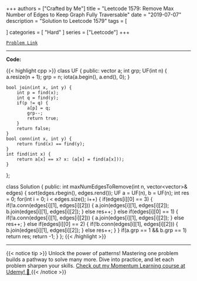 
+++
authors = ["Crafted by Me"]
title = "Leetcode 1579: Remove Max Number of Edges to Keep Graph Fully Traversable"
date = "2019-07-07"
description = "Solution to Leetcode 1579"
tags = [
    
]
categories = [
    "Hard"
]
series = ["Leetcode"]
+++



[`Problem Link`](https://leetcode.com/problems/remove-max-number-of-edges-to-keep-graph-fully-traversable/description/)

---

**Code:**

{{< highlight cpp >}}
class UF {
    public:
    vector<int> a;
    int grp;
    UF(int n) {
        a.resize(n + 1);
        grp = n;
        iota(a.begin(), a.end(), 0);
    }
    
    bool join(int x, int y) {
        int p = find(x);
        int q = find(y);
        if(p != q) {
            a[p] = q;
            grp--;
            return true;
        }
        return false;
    }
    bool conn(int x, int y) {
        return find(x) == find(y);
    }
    int find(int x) {
        return a[x] == x? x: (a[x] = find(a[x]));
    }
};

class Solution {
public:
    int maxNumEdgesToRemove(int n, vector<vector<int>>& edges) {
        sort(edges.rbegin(), edges.rend());
        UF a = UF(n), b = UF(n);
        int res = 0;
        for(int i = 0; i < edges.size(); i++) {
            if(edges[i][0] == 3) {
                if(!a.conn(edges[i][1], edges[i][2])) {
                    a.join(edges[i][1], edges[i][2]);
                    b.join(edges[i][1], edges[i][2]);
                } else res++;
            } else if(edges[i][0] == 1) {
                if(!a.conn(edges[i][1], edges[i][2])) {
                    a.join(edges[i][1], edges[i][2]);
                } else res++;
            } else if(edges[i][0] == 2) {
                if(!b.conn(edges[i][1], edges[i][2])) {
                    b.join(edges[i][1], edges[i][2]);
                } else res++;
            }
        }
        if(a.grp == 1 && b.grp == 1) return res;
        return -1;
    }
};
{{< /highlight >}}


---


{{< notice tip >}}
Unlock the power of patterns! Mastering one problem builds a pathway to solve many more. Dive into practice, and let each problem sharpen your skills. [Check out my Momentum Learning course at Udemy! 🚀 ](https://www.udemy.com/course/algorithms-and-data-structures-in-cpp/)
{{< /notice >}}

